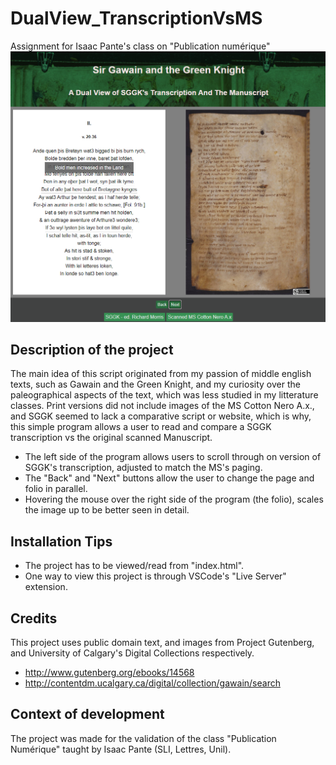 # DualView_TranscriptionVsMS
Assignment for Isaac Pante's class on "Publication numérique"
![image](DualViewTMS/Screenshot.png)
## Description of the project
The main idea of this script originated from my passion of middle english texts, such as Gawain and the Green Knight, and my curiosity over the paleographical aspects of the text, which was less studied in my litterature classes. Print versions did not include images of the MS Cotton Nero A.x., and SGGK seemed to lack a comparative script or website, which is why, this simple program allows a user to read and compare a SGGK transcription vs the original scanned Manuscript.
* The left side of the program allows users to scroll through on version of SGGK's transcription, adjusted to match the MS's paging.
* The "Back" and "Next" buttons allow the user to change the page and folio in parallel.
* Hovering the mouse over the right side of the program (the folio), scales the image up to be better seen in detail.
## Installation Tips
* The project has to be viewed/read from "index.html".
* One way to view this project is through VSCode's "Live Server" extension.
## Credits
This project uses public domain text, and images from Project Gutenberg, and University of Calgary's Digital Collections respectively.
* http://www.gutenberg.org/ebooks/14568
* http://contentdm.ucalgary.ca/digital/collection/gawain/search
## Context of development
The project was made for the validation of the class "Publication Numérique" taught by Isaac Pante (SLI, Lettres, Unil).
